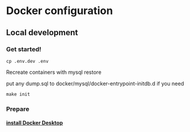 # Docker configuration

## Local development

### Get started!
```shell
cp .env.dev .env
```
Recreate containers with mysql restore

put any dump.sql to docker/mysql/docker-entrypoint-initdb.d if you need
```
make init
```

### Prepare
#### [install Docker Desktop](https://docs.docker.com/desktop/#download-and-install)
